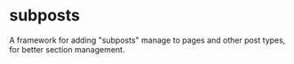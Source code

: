 # subposts
A framework for adding "subposts" manage to pages and other post types, for better section management.

